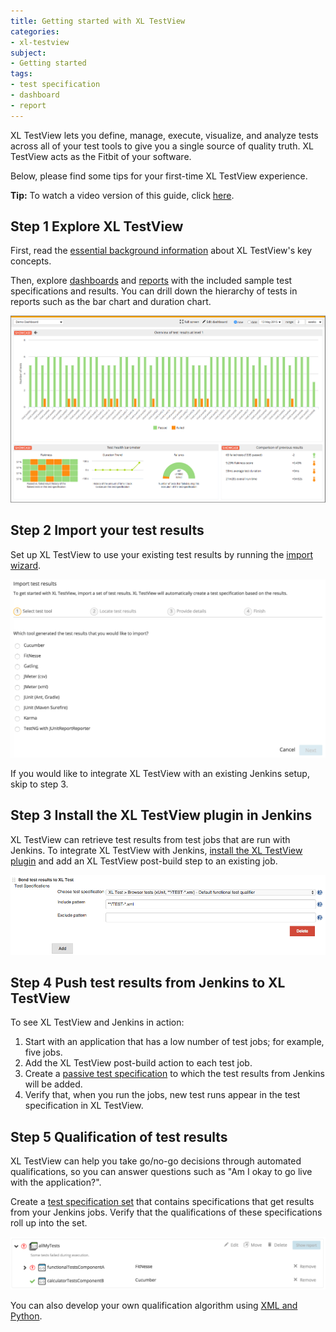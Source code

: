 ```yaml
---
title: Getting started with XL TestView
categories:
- xl-testview
subject:
- Getting started
tags:
- test specification
- dashboard
- report
---
```


XL TestView lets you define, manage, execute, visualize, and analyze tests across all of your test tools to give you a single source of quality truth. XL TestView acts as the Fitbit of your software.

Below, please find some tips for your first-time XL TestView experience.

**Tip:** To watch a video version of this guide, click [here](https://www.youtube.com/watch?v=7NaCEJVdCBQ&list=PLIIv46GEoJ7YrOn09FrNB4SV10rTaT9Mt&index=3).

## Step 1 Explore XL TestView

First, read the [essential background information](/xl-testview/concept/key-concepts.html) about XL TestView's key concepts.

Then, explore [dashboards](/xl-testview/how-to/using-dashboards.html) and [reports](/xl-testview/concept/reports.html) with the included sample test specifications and results. You can drill down the hierarchy of tests in reports such as the bar chart and duration chart.

![Dashboard with sample data](images/getting-started-demo-dashboard.png)

## Step 2 Import your test results

Set up XL TestView to use your existing test results by running the [import wizard](/xl-testview/how-to/import-test-results.html).

![XL TestView import wizard](images/getting-started-import-wizard-step-1.png)

If you would like to integrate XL TestView with an existing Jenkins setup, skip to step 3.

## Step 3 Install the XL TestView plugin in Jenkins

XL TestView can retrieve test results from test jobs that are run with Jenkins. To integrate XL TestView with Jenkins, [install the XL TestView plugin](/xl-testview/how-to/connect-to-a-jenkins-job.html) and add an XL TestView post-build step to an existing job.

![XL TestView post-build step in Jenkins](images/getting-started-jenkins-post-build-step.png)

## Step 4 Push test results from Jenkins to XL TestView

To see XL TestView and Jenkins in action:

1. Start with an application that has a low number of test jobs; for example, five jobs.
2. Add the XL TestView post-build action to each test job.
3. Create a [passive test specification](/xl-testview/how-to/create-a-test-specification.html) to which the test results from Jenkins will be added.
4. Verify that, when you run the jobs, new test runs appear in the test specification in XL TestView.

## Step 5 Qualification of test results

XL TestView can help you take go/no-go decisions through automated qualifications, so you can answer questions such as "Am I okay to go live with the application?".

Create a [test specification set](/xl-testview/how-to/create-a-test-specification-set.html) that contains specifications that get results from your Jenkins jobs. Verify that the qualifications of these specifications roll up into the set.

![Test specification set with qualifications](images/getting-started-test-spec-set-qualification.png)

You can also develop your own qualification algorithm using [XML and Python](/xl-testview/how-to/create-a-custom-qualification.html).
